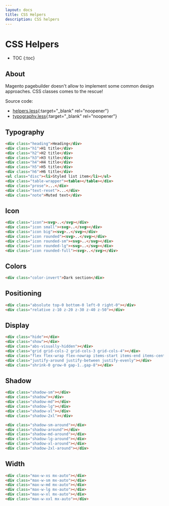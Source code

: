 ```yaml
---
layout: docs
title: CSS Helpers
description: CSS helpers
---
```


# CSS Helpers

* TOC
{:toc}

## About

Magento pagebuilder doesn't allow to implement some common design approaches.
CSS classes comes to the rescue!

Source code:

 - [helpers.less](https://github.com/breezefront/theme-frontend-breeze-blank/blob/master/web/css/base/_helpers.less){:target="_blank" rel="noopener"}
 - [typography.less](https://github.com/breezefront/theme-frontend-breeze-blank/blob/master/web/css/base/_typography.less){:target="_blank" rel="noopener"}

## Typography

```html
<div class="heading">Heading</div>
<div class="h1">H1 title</div>
<div class="h2">H2 title</div>
<div class="h3">H3 title</div>
<div class="h4">H4 title</div>
<div class="h5">H5 title</div>
<div class="h6">H6 title</div>
<ul class="disc"><li>Styled list item</li></ul>
<div class="table-wrapper"><table></table></div>
<div class="prose">...</div>
<div class="text-reset">...</div>
<div class="note">Muted text</div>
```

## Icon

```html
<div class="icon"><svg>..</svg></div>
<div class="icon small"><svg>..</svg></div>
<div class="icon big"><svg>..</svg></div>
<div class="icon rounded"><svg>..</svg></div>
<div class="icon rounded-sm"><svg>..</svg></div>
<div class="icon rounded-lg"><svg>..</svg></div>
<div class="icon rounded-full"><svg>..</svg></div>
```

## Colors

```html
<div class="color-invert">Dark section</div>
```

## Positioning

```html
<div class="absolute top-0 bottom-0 left-0 right-0"></div>
<div class="relative z-10 z-20 z-30 z-40 z-50"></div>
```

## Display

```html
<div class="hide"></div>
<div class="show"></div>
<div class="abs-visually-hidden"></div>
<div class="grid grid-cols-2 grid-cols-3 grid-cols-4"></div>
<div class="flex flex-wrap flex-nowrap items-start items-end items-center"></div>
<div class="justify-around justify-between justify-evenly"></div>
<div class="shrink-0 grow-0 gap-1..gap-8"></div>
```

## Shadow

```html
<div class="shadow-sm"></div>
<div class="shadow"></div>
<div class="shadow-md"></div>
<div class="shadow-lg"></div>
<div class="shadow-xl"></div>
<div class="shadow-2xl"></div>

<div class="shadow-sm-around"></div>
<div class="shadow-around"></div>
<div class="shadow-md-around"></div>
<div class="shadow-lg-around"></div>
<div class="shadow-xl-around"></div>
<div class="shadow-2xl-around"></div>
```

## Width

```html
<div class="max-w-xs mx-auto"></div>
<div class="max-w-sm mx-auto"></div>
<div class="max-w-md mx-auto"></div>
<div class="max-w-lg mx-auto"></div>
<div class="max-w-xl mx-auto"></div>
<div class="max-w-xxl mx-auto"></div>
```
